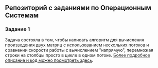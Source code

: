 ## Репозиторий с заданиями по Операционным Системам

### Задание 1
Задача состояла в том, чтобы написать алгоритм для вычисления произведения двух матриц с использованием нескольких потоков и сравнении скорости работы с вычислением "напрямую", перемножая строки на столбцы просто в цикле в одном потоке. [Более подробное описание и код можно посмотреть здесь](./matrix_multiplication/).
